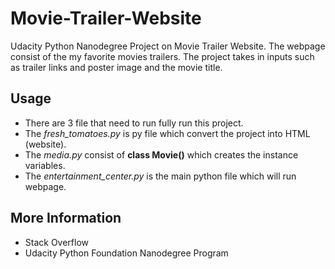 # Movie-Trailer-Website
Udacity Python Nanodegree Project on Movie Trailer Website. The webpage consist of the my favorite movies trailers. 
The project takes in inputs such as trailer links and poster image and the movie title.

## Usage
* There are 3 file that need to run fully run this project.
* The _fresh_tomatoes.py_ is py file which convert the project into HTML (website). 
* The _media.py_ consist of **class Movie()** which creates the instance variables.
* The _entertainment_center.py_ is the main python file which will run webpage.

## More Information 
* Stack Overflow
* Udacity Python Foundation Nanodegree Program
